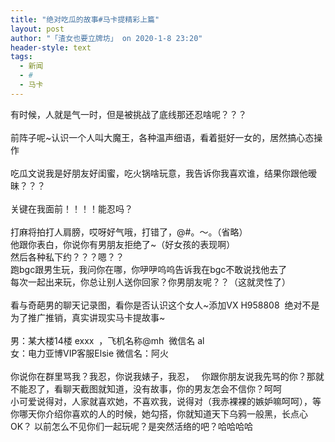 ```yaml
---
title: "绝对吃瓜的故事#马卡提精彩上篇"
layout: post
author: "「渣女也要立牌坊」 on 2020-1-8 23:20"
header-style: text
tags:
  - 新闻
  - #
  - 马卡
---
```


<head></head>
<body>
  有时候，人就是气一时，但是被挑战了底线那还忍啥呢？？？
 <br> 
 <br> 前阵子呢~认识一个人叫大魔王，各种温声细语，看着挺好一女的，居然搞心态操作
 <br> 
 <br> 吃瓜文说我是好朋友好闺蜜，吃火锅啥玩意，我告诉你我喜欢谁，结果你跟他暧昧？？？
 <br> 
 <br> 关键在我面前！！！！能忍吗？
 <br> 
 <br> 打麻将拍打人肩膀，哎呀好气哦，打错了，@#。～。（省略）
 <br> 他跟你表白，你说你有男朋友拒绝了~（好女孩的表现啊）
 <br> 然后各种私下约？？？嗯？？
 <br> 跑bgc跟男生玩，我问你在哪，你吚吚呜呜告诉我在bgc不敢说找他去了
 <br> 每次一起出来玩，你总让别人送你回家？你男朋友呢？？（这就灵性了）
 <br> 
 <br> 看与奇葩男的聊天记录图，看你是否认识这个女人~添加VX H958808&nbsp;&nbsp;绝对不是为了推广推销，真实讲现实马卡提故事~
 <br> 
 <br> 男：某大楼14楼 exxx&nbsp;&nbsp;，飞机名称@mh&nbsp;&nbsp;微信名 al
 <br> 女：电力亚博VIP客服Elsie 微信名：阿火
 <br> 
 <br> 你说你在群里骂我？我忍，你说我婊子，我忍，&nbsp; &nbsp;你跟你朋友说我先骂的你？那就不能忍了，看聊天截图就知道，没有故事，你的男友怎会不信你？呵呵
 <br> 小可爱说得对，人家就喜欢她，不喜欢我，说得对（我赤裸裸的嫉妒嘛呵呵），等你哪天你介绍你喜欢的人的时候，她勾搭，你就知道天下乌鸦一般黑，长点心OK？ 以前怎么不见你们一起玩呢？是突然活络的吧？哈哈哈哈
 <br> 
 <br> 
 <br> 
 <br> 
 <br>
</body>


